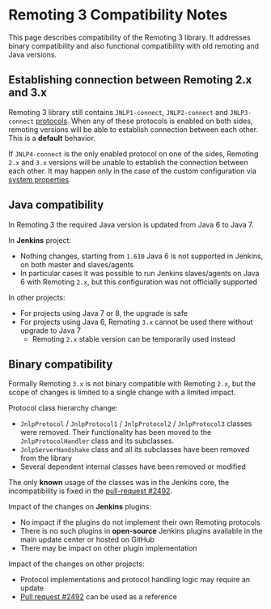 Remoting 3 Compatibility Notes
=====

This page describes compatibility of the Remoting 3 library. 
It addresses binary compatibility and also functional compatibility with old remoting and Java versions.

## Establishing connection between Remoting 2.x and 3.x

Remoting 3 library still contains <code>JNLP1-connect</code>, <code>JNLP2-connect</code> 
  and <code>JNLP3-connect</code> [protocols](protocols.md). 
When any of these protocols is enabled on both sides, 
  remoting versions will be able to establish connection between each other.
This is a **default** behavior.

If <code>JNLP4-connect</code> is the only enabled protocol on one of the sides, 
  Remoting <code>2.x</code> and <code>3.x</code> versions will be unable to establish the connection between each other.
It may happen only in the case of the custom configuration via [system properties](configuration.md).

## Java compatibility

In Remoting 3 the required Java version is updated from Java 6 to Java 7.

In **Jenkins** project:

* Nothing changes, starting from <code>1.610</code> Java 6 is not supported in Jenkins, 
  on both master and slaves/agents
* In particular cases it was possible to run Jenkins slaves/agents on Java 6 with Remoting <code>2.x</code>, 
  but this configuration was not officially supported

In other projects:

* For projects using Java 7 or 8, the upgrade is safe
* For projects using Java 6, Remoting <code>3.x</code> cannot be used there without upgrade to Java 7
  * Remoting <code>2.x</code> stable version can be temporarily used instead

## Binary compatibility

Formally Remoting <code>3.x</code> is not binary compatible with Remoting <code>2.x</code>,
  but the scope of changes is limited to a single change with a limited impact.

Protocol class hierarchy change:

* `JnlpProtocol` / `JnlpProtocol1` / `JnlpProtocol2` / `JnlpProtocol3` classes were removed.
  Their functionality has been moved to the <code>JnlpProtocolHandler</code> class and its subclasses.  
* <code>JnlpServerHandshake</code> class and all its subclasses have been removed from the library
* Several dependent internal classes have been removed or modified

The only **known** usage of the classes was in the Jenkins core,
  the incompatibility is fixed in the [pull-request #2492](https://github.com/jenkinsci/jenkins/pull/2492).

Impact of the changes on **Jenkins** plugins:

* No impact if the plugins do not implement their own Remoting protocols
* There is no such plugins in **open-source** Jenkins plugins available in the main update center or hosted on GitHub
* There may be impact on other plugin implementation

Impact of the changes on other projects:

* Protocol implementations and protocol handling logic may require an update
* [Pull request #2492](https://github.com/jenkinsci/jenkins/pull/2492) can be used as a reference
